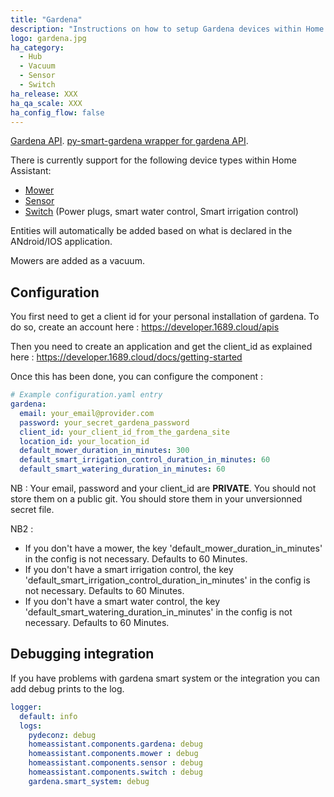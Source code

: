 ```yaml
---
title: "Gardena"
description: "Instructions on how to setup Gardena devices within Home Assistant."
logo: gardena.jpg
ha_category:
  - Hub
  - Vacuum
  - Sensor
  - Switch
ha_release: XXX
ha_qa_scale: XXX
ha_config_flow: false
---
```


[Gardena API](https://developer.1689.cloud/apis).
[py-smart-gardena wrapper for gardena API](https://github.com/grm/py-smart-gardena).

There is currently support for the following device types within Home Assistant:

- [Mower](#mower)
- [Sensor](#sensor)
- [Switch](#switch) (Power plugs, smart water control, Smart irrigation control)

Entities will automatically be added based on what is declared in the ANdroid/IOS 
application.

Mowers are added as a vacuum.

## Configuration

You first need to get a client id for your personal installation of gardena. 
To do so, create an account here : https://developer.1689.cloud/apis

Then you need to create an application and get the client_id as explained here : 
https://developer.1689.cloud/docs/getting-started

Once this has been done, you can configure the component :
```yaml
# Example configuration.yaml entry
gardena:
  email: your_email@provider.com
  password: your_secret_gardena_password
  client_id: your_client_id_from_the_gardena_site
  location_id: your_location_id
  default_mower_duration_in_minutes: 300
  default_smart_irrigation_control_duration_in_minutes: 60
  default_smart_watering_duration_in_minutes: 60
```

NB : Your email, password and your client_id are **PRIVATE**. You should not store them 
on a public git. You should store them in your unversionned secret file.

NB2 :
* If you don't have a mower, the key 'default_mower_duration_in_minutes' in the 
config is not necessary. Defaults to 60 Minutes.
* If you don't have a smart irrigation control, the key 
'default_smart_irrigation_control_duration_in_minutes' in the 
config is not necessary. Defaults to 60 Minutes.
* If you don't have a smart water control, the key 
'default_smart_watering_duration_in_minutes' in the 
config is not necessary. Defaults to 60 Minutes.

## Debugging integration

If you have problems with gardena smart system or the integration you can add debug 
prints to the log.

```yaml
logger:
  default: info
  logs:
    pydeconz: debug
    homeassistant.components.gardena: debug
    homeassistant.components.mower : debug
    homeassistant.components.sensor : debug
    homeassistant.components.switch : debug
    gardena.smart_system: debug

```